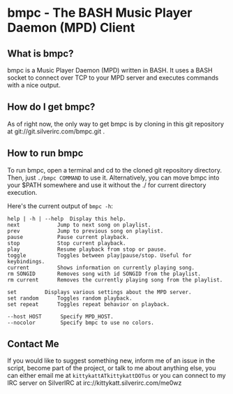 bmpc - The BASH Music Player Daemon (MPD) Client
===============

What is bmpc?
---------------------

bmpc is a Music Player Daemon (MPD) written in BASH. It uses a BASH 
socket to connect over TCP to your MPD server and executes commands
with a nice output.


How do I get bmpc?
---------------------

As of right now, the only way to get bmpc is by cloning in this git
repository at git://git.silverirc.com/bmpc.git .

How to run bmpc
------------------------

To run bmpc, open a terminal and cd to the cloned git repository
directory. Then, just `./bmpc COMMAND` to use it. Alternatively,
you can move bmpc into your $PATH somewhere and use it without the
./ for current directory execution.

Here's the current output of `bmpc -h`:

	help | -h | --help	Display this help.
	next 			Jump to next song on playlist.
	prev			Jump to previous song on playlist.
	pause			Pause current playback.
	stop			Stop current playback.
	play			Resume playback from stop or pause.
	toggle			Toggles between play|pause/stop. Useful for keybindings.
	current			Shows information on currently playing song.
	rm SONGID		Removes song with id SONGID from the playlist.
	rm current		Removes the currently playing song from the playlist.

	set			Displays various settings about the MPD server.
	set random		Toggles random playback.
	set repeat		Toggles repeat behavior on playback.

	--host HOST		 Specify MPD_HOST.
	--nocolor		 Specify bmpc to use no colors.

Contact Me
------------------------

If you would like to suggest something new, inform me of an issue in the
script, become part of the project, or talk to me about anything else,
you can either email me at `kittykattATkittykattDOTus` or you can connect
to my IRC server on SilverIRC at irc://kittykatt.silverirc.com/me0wz
